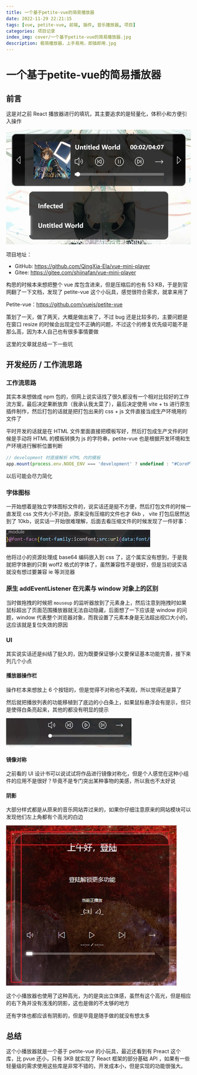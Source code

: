 ```yaml
---
title: 一个基于petite-vue的简易播放器
date: 2022-11-29 22:21:15
tags: [vue, petite-vue, 前端, 插件, 音乐播放器, 项目]
categories: 项目记录
index_img: cover/一个基于petite-vue的简易播放器.jpg
description: 极简播放器，上手易用，即插即用.jpg
---
```


# 一个基于petite-vue的简易播放器

## 前言

这是对之前 React 播放器进行的填坑，其主要追求的是轻量化，体积小和方便引入操作

![](banner.jpg)

项目地址：
- GitHub: https://github.com/QingXia-Ela/vue-mini-player
- Gitee: https://gitee.com/shiinafan/vue-mini-player

构思的时候本来想把整个 vue 库包含进来，但是压缩后的也有 53 KB，于是到官网翻了一下文档，发现了 petite-vue 这个小玩具，感觉很符合需求，就拿来用了

Petite-vue：https://github.com/vuejs/petite-vue

策划了一天，做了两天，大概是做出来了，不过 bug 还是比较多的，主要问题是在窗口 resize 的时候会出现定位不正确的问题，不过这个的修复优先级可能不是那么高，因为本人自己也有很多事情要做

这里的文章就总结一下一些坑

## 开发经历 / 工作流思路

### 工作流思路

其实本来想做成 npm 包的，但网上说实话找了很久都没有一个相对比较好的工作流方案，最后决定果断放弃（我承认我太菜了），最后决定使用 vite + ts 进行原生插件制作，然后打包的话就是把打包出来的 css + js 文件直接当成生产环境用的文件了

平时开发的话就是在 HTML 文件里面直接把模板写好，然后打包成生产文件的时候是手动将 HTML 的模板转换为 js 的字符串，petite-vue 也是根据开发环境和生产环境进行解析位置判断

```ts
// development 时直接解析 HTML 内的模板
app.mount(process.env.NODE_ENV === 'development' ? undefined : "#CorePlayer")
```

以后可能会尽力简化

### 字体图标

一开始想着是独立字体图标文件的，说实话还是挺不方便，然后打包文件的时候一直发现 css 文件大小不对劲，原来没有压缩的文件也才 6kb ， vite 打包后居然达到了 10kb，说实话一开始很难理解，后面去看压缩文件的时候发现了一件好事：

![](woff.jpg)

他将过小的资源处理成 base64 编码嵌入到 css 了，这个属实没有想到，于是我就把字体删的只剩 woff2 格式的字体了，虽然兼容性不是很好，但是当初说实话就没有想过要兼容 ie 等浏览器

### 原生 addEventListener 在元素与 window 对象上的区别

当时做拖拽的时候把 `mouseup` 的监听器放到了元素身上，然后注意到拖拽时如果鼠标超出了页面范围播放器就无法自动隐藏，后面想了一下应该是 window 的问题，window 代表整个浏览器对象，而我设置了元素本身是无法超出视口大小的，这应该就是复位失效的原因

### UI

其实说实话还是纠结了挺久的，因为既要保证够小又要保证基本功能完善，接下来列几个小点

#### 播放器操作栏

操作栏本来想放上 6 个按钮的，但是觉得不对称也不美观，所以觉得还是算了

然后就把播放列表的功能移植到了底边的小白条上，如果鼠标悬浮会有提示，但只是使得白条亮起来，其他的都没有明显的提示

![](list.jpg)

#### 镜像对称

之前看的 UI 设计书可以说试试将作品进行镜像对称化，但是个人感觉在这种小组件的应用不是很好？毕竟不是专门突出某种事物的美感，所以我也不太好说

#### 阴影

大部分样式都是从原来的音乐网站弄过来的，如果你仔细注意原来的网站模块可以发现他们左上角都有个高光的白边

![](highlight.jpg)

这个小播放器也使用了这种高光，为的是突出立体感，虽然有这个高光，但是相应的右下角并没有浅浅的阴影，这也是做的不太够的地方

还有字体也都应该有阴影的，但是毕竟是随手做的就没有想太多

## 总结

这个小播放器就是一个基于 petite-vue 的小玩具，最近还看到有 Preact 这个库，比 pvue 还小，只有 3KB 就实现了 React 框架的部分基础 API ，如果有一些轻量级的需求使用这些库是非常不错的，开发成本小，但是实现的功能很强大。